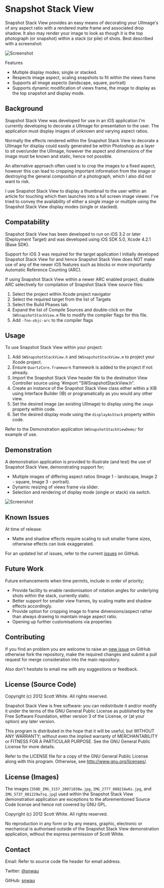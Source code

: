 Snapshot Stack View
==================== 

Snapshot Stack View provides an easy means of decorating your UIImage's of any aspect ratio with a rendered matte frame and associated drop shadow. It also may render your image to look as though it is the top photograph (or snapshot) within a stack (or pile) of shots. Best described with a screenshot:

![Screenshot](http://github.com/snwau/SWSnapshotStackView/raw/master/Screenshot.png)

Features
 * Multiple display modes; single or stacked.
 * Respects image aspect, scaling snapshots to fit within the views frame
 * Supports all image aspects (landscape, square, portrait)
 * Supports dynamic modification of views frame, the image to display as the top snapshot and display mode.

Background
----------

Snapshot Stack View was developed for use in an iOS application I'm currently developing to decorate a UIImage for presentation to the user. The application must display images of unknown and varying aspect ratios.

Normally the effects rendered within the Snapshot Stack View to decorate a UIImage for display could easily generated be within Photoshop as a layer to sit over/under the UIImage, however the aspect and dimensions of the image must be known and static, hence not possible. 

An alternative approach often used is to crop the images to a fixed aspect, however this can lead to cropping important information from the image or destroying the general composition of a photograph, which I also did not want to risk.

I use Snapshot Stack View to display a thumbnail to the user within an article for touching which then launches into a full screen image viewer. I've tried to convey the availability of either a single image or multiple using the Snapshot Stack View display modes (single or stacked).

Compatability
-------------

Snapshot Stack View has been developed to run on iOS 3.2 or later (Deployment Target) and was developed using iOS SDK 5.0, Xcode 4.2.1 (Base SDK).

Support for iOS 3 was required for the target application I initially developed Snapshot Stack View for and hence Snapshot Stack View does NOT make use of any of the newer iOS features such as blocks or more importantly Automatic Reference Counting (ARC).

If using Snapshot Stack View within a newer ARC enabled project, disable ARC selectively for compilation of Snapshot Stack View source files:
 1.   Select the project within Xcode project navigator
 2.   Select the required target from the list of Targets
 3.   Select the Build Phases tab
 4.   Expand the list of Compile Sources and double-click on the `SWSnapshotStackView.m` file to modify the compiler flags for this file.
 5.   Add `-fno-objc-arc` to the compiler flags

Usage
-----

To use Snapshot Stack View within your project:
 1. Add `SWSnapshotStackView.h` and `SWSnapshotStackView.m` to project your Xcode project.
 2. Ensure `QuartzCore.framework` framework is added to the project if not already.
 3. Import the Snapshot Stack View header file to the destination View Controller source using '#import "SWSnapshotStackView.h".
 4. Create an instance of the Snapshot Stack View class either within a XIB using Interface Builder (IB) or programatically as you would any other view.
 5. Set the desired image (an existing UIImage) to display using the `image` property within code.
 6. Set the desired display mode using the `displayAsStack` property within code.

Refer to the Demonstration application `SWSnapshotStackViewDemo/` for example of use.

Demonstration
-------------

A demonstration application is provided to illustrate (and test) the use of Snapshot Stack View, demonstrating support for;
 *   Multiple images of differing aspect ratios (Image 1 - landscape, Image 2 - square, Image 3 - portrait).
 *   Dynamic resizing of views frame via slider.
 *   Selection and rendering of display mode (single or stack) via switch.

![Screenshot](http://github.com/snwau/SWSnapshotStackView/raw/master/ScreenshotDemo.png)

Known Issues
------------

At time of release:
 * Matte and shadow effects require scaling to suit smaller frame sizes, otherwise effects can look exaggerated.

For an updated list of issues, refer to the current [issues](https://github.com/snwau/SWSnapshotStackView/issues) on GitHub.

Future Work
-----------

Future enhancements when time permits, include in order of priority;
 * Provide facility to enable randomisation of rotation angles for underlying shots within the stack, currently static.
 * Better support for smaller view frames, by scaling matte and shadow effects accordingly.
 * Provide option for cropping image to frame dimensions/aspect rather than always drawing to maintain image aspect ratio.
 * Opening up further customisations via properties

Contributing
------------

If you find an problem you are welcome to raise an [new issue](https://github.com/snwau/SWSnapshotStackView/issues/new) on GitHub otherwise fork the repository, make the required changes and submit a pull request for merge consideration into the main repository.

Also don't hesitate to email me with any suggestions or feedback.

License (Source Code)
---------------------

Copyright (c) 2012 Scott White. All rights reserved.
 
Snapshot Stack View is free software: you can redistribute it and/or modify
it under the terms of the GNU General Public License as published by
the Free Software Foundation, either version 3 of the License, or
(at your option) any later version.

This program is distributed in the hope that it will be useful,
but WITHOUT ANY WARRANTY; without even the implied warranty of
MERCHANTABILITY or FITNESS FOR A PARTICULAR PURPOSE.  See the
GNU General Public License for more details.

Refer to the LICENSE file for a copy of the GNU General Public License
along with this program.  Otherwise, see <http://www.gnu.org/licenses/>.

License (Images)
----------------

The images (`350D_IMG_3157_20071030w.jpg`, `IMG_2777_080216w6s.jpg`, and `IMG_5737_081229w7sq.jpg`) used within the Snapshot Stack View demonstration application are exceptions to the aforementioned Source Code license and hence not covered by GNU GPL.

Copyright (c) 2012 Scott White. All rights reserved.

No reproduction in any form or by any means, graphic, electronic or mechanical is authorised outside of the Snapshot Stack View demonstration application, without the express permission of Scott White.

Contact
-------

Email: Refer to source code file header for email address.

Twitter: [@snwau](http://www.twitter.com/snwau)

GitHub: [snwau](http://github.com/snwau)
